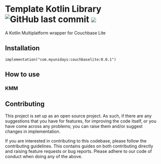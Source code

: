 <h1 align="left">Template Kotlin Library
<img alt="GitHub last commit" src="https://img.shields.io/github/last-commit/MyUNiDAYS/template-kotlin-library?style=flat-square"> <a href="https://git.live"><img src="https://img.shields.io/badge/collaborate-on%20gitlive-blueviolet?style=flat-square"></a>
</h1>

A Kotlin Multiplatform wrapper for Couchbase Lite

## Installation

```
implementation("com.myunidays:couchbaselite:0.0.1")
```


## How to use

### KMM

## Contributing

This project is set up as an open source project. As such, if there are any suggestions that you have for features, for improving the code itself, or you have come across any problems; you can raise them and/or suggest changes in implementation.

If you are interested in contributing to this codebase, please follow the contributing guidelines. This contains guides on both contributing directly and raising feature requests or bug reports. Please adhere to our code of conduct when doing any of the above.
